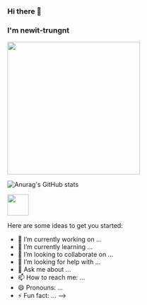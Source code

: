 ### Hi there 👋

### I'm newit-trungnt

<img src="https://api.daily.dev/devcards/f2138b5fe4484781b1d7e65b9432d128.png?r=x5n" width="300" >

![Anurag's GitHub stats](https://github-readme-stats.vercel.app/api?username=newit-trungnt&show_icons=true&theme=radical)

<a href="https://dev.to/abrahamlawson">
<img src="https://d2fltix0v2e0sb.cloudfront.net/dev-badge.svg" width="48">
</a>

Here are some ideas to get you started:

- 🔭 I’m currently working on ...
- 🌱 I’m currently learning ...
- 👯 I’m looking to collaborate on ...
- 🤔 I’m looking for help with ...
- 💬 Ask me about ...
- 📫 How to reach me: ...
- 😄 Pronouns: ...
- ⚡ Fun fact: ...
-->
